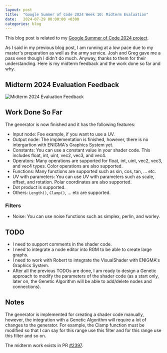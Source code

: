 ```yaml
---
layout: post
title:  "Google Summer of Code 2024 Week 10: Midterm Evaluation"
date:   2024-07-29 00:00:00 +0300
categories: blog
---
```


This blog post is related to my [Google Summer of Code 2024 project][my-google-summer-of-code-2024-project].

As I said in my previous blog post, I am running at a low pace due to my master's preparation as well as the army service. Josh and Greg gave me a pass even though I didn't do much. Anyway, thanks to them for their understanding. Here is my midterm feedback and the work done so far and why.

## Midterm 2024 Evaluation Feedback

![Midterm 2024 Evaluation Feedback](/gsoc24-blog/assets/midterm-2024-evaluation-feedback.png)

## Work Done So Far

The generator is now finished and it has the following features:
- Input node: Foe example, if you want to use a UV.
- Output node: The implementation is finished, however, there is no intergartion with ENIGMA's Graphics System yet.
- Constants: You can use a constant value in your shader code. This includes float, int, uint, vec2, vec3, and vec4.
- Operators: Many operations are supported for float, int, uint, vec2, vec3, and vec4 types. Color operations are also supported.
- Functions: Many functions are supported such as sin, cos, tan, ... etc.
- UV with parameters: You can use UV with parameters such as scale, offset, and rotation. Polar coordinates are also supported.
- Dot product is supported.
- Others: ``Length()``, ``Clamp()``, ... etc are supported.

### Filters

- Noise: You can use noise functions such as simplex, perlin, and worley.


## TODO

- I need to support comments in the shader code.
- I need to integrate a node editor into RGM to be able to create large graphs.
- I need to work with Robert to integrate the VisualShader with ENIGMA's Graphics System.
- After all the previous TODOs are done, I am ready to design a Genetic approach to modify the parameters of the shader code (as a start only, later on, the Genetic Algorithm will be able to add/delete nodes and connections).

## Notes

The generator is implemented for creating a shader code manually, however, the integration with a Genetic Algorithm will require a lot of changes to the generator. For example, the Clamp function must be modified so that I can say for this range use this filter and for this range use this filter and so on.

The midterm work exists in PR [#2397](https://github.com/enigma-dev/enigma-dev/pull/2397).


[my-google-summer-of-code-2024-project]: https://summerofcode.withgoogle.com/programs/2024/projects/wYTZuQbA
